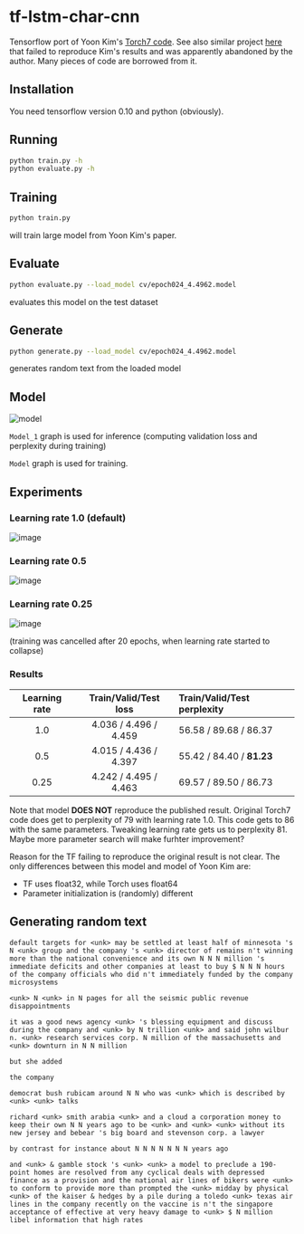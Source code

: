 # tf-lstm-char-cnn

Tensorflow port of Yoon Kim's [Torch7 code](https://github.com/yoonkim/lstm-char-cnn). See also similar project [here](https://github.com/carpedm20/lstm-char-cnn-tensorflow) that failed to reproduce Kim's results and was apparently abandoned by the author. Many pieces of code are borrowed from it.

## Installation
You need tensorflow version 0.10 and python (obviously).

## Running

```sh
python train.py -h
python evaluate.py -h
```

## Training

```sh
python train.py
```
will train large model from Yoon Kim's paper.

## Evaluate

```sh
python evaluate.py --load_model cv/epoch024_4.4962.model
```
evaluates this model on the test dataset

## Generate

```sh
python generate.py --load_model cv/epoch024_4.4962.model
```
generates random text from the loaded model

## Model

![model](https://cloud.githubusercontent.com/assets/14280777/17991383/13990c56-6b0c-11e6-8a9f-f4de07a6984f.png)

`Model_1` graph is used for inference (computing validation loss and perplexity during training)

`Model` graph is used for training.

## Experiments

### Learning rate 1.0 (default)

![image](https://cloud.githubusercontent.com/assets/14280777/18585742/bd288cd4-7be6-11e6-82fd-d0d4acf727c1.png)

### Learning rate 0.5

![image](https://cloud.githubusercontent.com/assets/14280777/18585850/6d207c6e-7be7-11e6-80a2-b48185d76b2c.png)

### Learning rate 0.25

![image](https://cloud.githubusercontent.com/assets/14280777/18585916/d9520d58-7be7-11e6-80df-3d400ae11325.png)

(training was cancelled after 20 epochs, when learning rate started to collapse)

### Results

| Learning rate  |  Train/Valid/Test loss  |  Train/Valid/Test perplexity  |
|:--------------:|:-----------------------:|:------------------------------|
| 1.0            | 4.036 / 4.496 / 4.459   | 56.58 / 89.68 / 86.37         |
| 0.5            | 4.015 / 4.436 / 4.397   | 55.42 / 84.40 / **81.23**     |
| 0.25           | 4.242 / 4.495 / 4.463   | 69.57 / 89.50 / 86.73         |

Note that model **DOES NOT** reproduce the published result. Original Torch7 code does get to perplexity of 79 with learning rate 1.0.
This code gets to 86 with the same parameters. Tweaking learning rate gets us to perplexity 81. Maybe more parameter search will make furhter improvement?

Reason for the TF failing to reproduce the original result is not clear. The only differences between this model and model of Yoon Kim are:

* TF uses float32, while Torch uses float64
* Parameter initialization is (randomly) different

## Generating random text
```
default targets for <unk> may be settled at least half of minnesota 's N <unk> group and the company 's <unk> director of remains n't winning more than the national convenience and its own N N N million 's immediate deficits and other companies at least to buy $ N N N hours of the company officials who did n't immediately funded by the company microsystems

<unk> N <unk> in N pages for all the seismic public revenue disappointments

it was a good news agency <unk> 's blessing equipment and discuss during the company and <unk> by N trillion <unk> and said john wilbur n. <unk> research services corp. N million of the massachusetts and <unk> downturn in N N million

but she added

the company

democrat bush rubicam around N N who was <unk> which is described by <unk> <unk> talks

richard <unk> smith arabia <unk> and a cloud a corporation money to keep their own N N years ago to be <unk> and <unk> <unk> without its new jersey and bebear 's big board and stevenson corp. a lawyer

by contrast for instance about N N N N N N N years ago

and <unk> & gamble stock 's <unk> <unk> a model to preclude a 190-point homes are resolved from any cyclical deals with depressed finance as a provision and the national air lines of bikers were <unk> to conform to provide more than prompted the <unk> midday by physical <unk> of the kaiser & hedges by a pile during a toledo <unk> texas air lines in the company recently on the vaccine is n't the singapore acceptance of effective at very heavy damage to <unk> $ N million libel information that high rates
```
